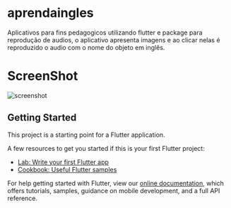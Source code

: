 # aprendaingles

Aplicativos para fins pedagogicos utilizando flutter e package para reprodução de audios, o aplicativo apresenta imagens e ao clicar nelas é reproduzido o audio com o nome do objeto em inglês.

# ScreenShot

![screenshot](https://github.com/OrlandoEduardo101/aprenda_ingles/blob/master/screenshot-2020-06-15_19.23.59.431.png?raw=true)


## Getting Started

This project is a starting point for a Flutter application.

A few resources to get you started if this is your first Flutter project:

- [Lab: Write your first Flutter app](https://flutter.dev/docs/get-started/codelab)
- [Cookbook: Useful Flutter samples](https://flutter.dev/docs/cookbook)

For help getting started with Flutter, view our
[online documentation](https://flutter.dev/docs), which offers tutorials,
samples, guidance on mobile development, and a full API reference.
